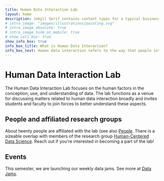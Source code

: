 ```yaml
---
title: Human Data Interaction Lab
layout: home
description: Jekyll Serif contains content types for a typical business website. The theme is fully responsive, blazing fast and artfully illustrated.
# intro_image: "images/illustrations/pointing.svg"
# intro_image_absolute: true
# intro_image_hide_on_mobile: true
# show_call_box: true
show_info_box: true
info_box_title: What is Human Data Interaction?
info_box_text: Human data interaction refers to the way that people interact with data in order to make sense of it, derive insights from it, and ultimately make decisions based on it. It involves the use of various tools, technologies, and techniques to facilitate this interaction, such as data visualization tools, data analysis software, machine learning algorithms, and novel interfaces and techniques for interacting with these tools.
---
```


# Human Data Interaction Lab
The Human Data Interaction Lab focuses on the human factors in the conception, use, and understanding of data. The lab functions as a venue for discussing matters related to human data interaction broadly and invites students and faculty to join forces to better understand these aspects.

<!-- ## What is Human Data Interaction?
Human data interaction refers to the way that people interact with data in order to make sense of it, derive insights from it, and ultimately make decisions based on it. It involves the use of various tools, technologies, and techniques to facilitate this interaction, such as data visualization tools, data analysis software, machine learning algorithms, and novel interfaces and techniques for interacting with these tools. -->

## People and affiliated research groups
About twenty people are affiliated with the lab (see also [People](/people). There is a sizeable overlap with members of the research group [Human-Centered Data Science](https://hcds.itu.dk). Reach out if you're interested in becoming a part of the lab!

## Events
This semester, we are launching our weekly data jams. See more at [Data Jams](/data-jams).
